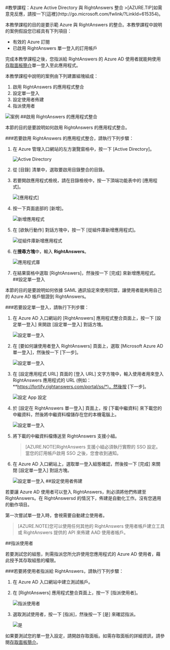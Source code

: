 <properties pageTitle="教學課程：Azure Active Directory 與 RightAnswers 整合 | Microsoft Azure" description="了解如何使用 RightAnswers 搭配 Azure Active Directory 來啟用單一登入、自動化佈建和更多功能！" services="active-directory" authors="MarkusVi"  documentationCenter="na" manager="stevenpo"/>
<tags ms.service="active-directory" ms.devlang="na" ms.topic="article" ms.tgt_pltfrm="na" ms.workload="identity" ms.date="08/01/2015" ms.author="markvi" />
#教學課程：Azure Active Directory 與 RightAnswers 整合
>[AZURE.TIP]如需意見反應，請按一下[這裡](http://go.microsoft.com/fwlink/?LinkId=615354)。
  
本教學課程的目的是要示範 Azure 與 RightAnswers 的整合。本教學課程中說明的案例假設您已經具有下列項目：

-   有效的 Azure 訂閱
-   已啟用 RightAnswers 單一登入的訂用帳戶
  
完成本教學課程之後，您指派給 RightAnswers 的 Azure AD 使用者就能夠使用[存取面板簡介](https://msdn.microsoft.com/library/dn308586)單一登入至此應用程式。
  
本教學課程中說明的案例由下列建置組塊組成：

1.  啟用 RightAnswers 的應用程式整合
2.  設定單一登入
3.  設定使用者佈建
4.  指派使用者

![案例](./media/active-directory-saas-rightanswers-tutorial/IC802925.png "案例")
##啟用 RightAnswers 的應用程式整合
  
本節的目的是要說明如何啟用 RightAnswers 的應用程式整合。

###若要啟用 RightAnswers 的應用程式整合，請執行下列步驟：

1.  在 Azure 管理入口網站的左方瀏覽窗格中，按一下 [Active Directory]。

    ![Active Directory](./media/active-directory-saas-rightanswers-tutorial/IC700993.png "Active Directory")

2.  從 [目錄] 清單中，選取要啟用目錄整合的目錄。

3.  若要開啟應用程式檢視，請在目錄檢視中，按一下頂端功能表中的 [應用程式]。

    ![[應用程式]](./media/active-directory-saas-rightanswers-tutorial/IC700994.png "[應用程式]")

4.  按一下頁面底部的 [新增]。

    ![新增應用程式](./media/active-directory-saas-rightanswers-tutorial/IC749321.png "新增應用程式")

5.  在 [欲執行動作] 對話方塊中，按一下 [從組件庫新增應用程式]。

    ![從組件庫新增應用程式](./media/active-directory-saas-rightanswers-tutorial/IC749322.png "從組件庫新增應用程式")

6.  在**搜尋方塊**中，輸入 **RightAnswers**。

    ![應用程式庫](./media/active-directory-saas-rightanswers-tutorial/IC802926.png "應用程式庫")

7.  在結果窗格中選取 [RightAnswers]，然後按一下 [完成] 來新增應用程式。
##設定單一登入
  
本節的目的是要說明如何依據 SAML 通訊協定來使用同盟，讓使用者能夠用自己的 Azure AD 帳戶驗證到 RightAnswers。

###若要設定單一登入，請執行下列步驟：

1.  在 Azure AD 入口網站的 [RightAnswers] 應用程式整合頁面上，按一下 [設定單一登入] 來開啟 [設定單一登入] 對話方塊。

    ![設定單一登入](./media/active-directory-saas-rightanswers-tutorial/IC802927.png "設定單一登入")

2.  在 [要如何讓使用者登入 RightAnswers] 頁面上，選取 [Microsoft Azure AD 單一登入]，然後按一下 [下一步]。

    ![設定單一登入](./media/active-directory-saas-rightanswers-tutorial/IC802928.png "設定單一登入")

3.  在 [設定應用程式 URL] 頁面的 [登入 URL] 文字方塊中，輸入使用者用來登入RightAnswers 應用程式的 URL (例如：**https://fortify.rightanswers.com/portal/ss/*)，然後按 [下一步]。

    ![設定 App 設定](./media/active-directory-saas-rightanswers-tutorial/IC802929.png "設定 App 設定")

4.  於 [設定在 RightAnswers 單一登入] 頁面上，按 [下載中繼資料] 來下載您的中繼資料，然後將中繼資料檔儲存在您的本機電腦上。

    ![設定單一登入](./media/active-directory-saas-rightanswers-tutorial/IC802930.png "設定單一登入")

5.  將下載的中繼資料檔傳送至 RightAnswers 支援小組。

    >[AZURE.NOTE]RightAnswers 支援小組必須執行實際的 SSO 設定。當您的訂用帳戶啟用 SSO 之後，您會收到通知。

6.  在 Azure AD 入口網站上，選取單一登入組態確認，然後按一下 [完成] 來關閉 [設定單一登入] 對話方塊。

    ![設定單一登入](./media/active-directory-saas-rightanswers-tutorial/IC802931.png "設定單一登入")
##設定使用者佈建
  
若要讓 Azure AD 使用者可以登入 RightAnswers，則必須將他們佈建至 RightAnswers。在 RightAnswersd 的情況下，佈建是自動化工作。沒有您適用的動作項目。
  
第一次嘗試單一登入時，會視需要自動建立使用者。

>[AZURE.NOTE]您可以使用任何其他的 RightAnswers 使用者帳戶建立工具或 RightAnswers 提供的 API 來佈建 AAD 使用者帳戶。

##指派使用者
  
若要測試您的組態，則需指派您所允許使用您應用程式的 Azure AD 使用者，藉此授予其存取組態的權限。

###若要將使用者指派給 RightAnswers，請執行下列步驟：

1.  在 Azure AD 入口網站中建立測試帳戶。

2.  在 [RightAnswers] 應用程式整合頁面上，按一下 [指派使用者]。

    ![指派使用者](./media/active-directory-saas-rightanswers-tutorial/IC802932.png "指派使用者")

3.  選取測試使用者，按一下 [指派]，然後按一下 [是] 來確認指派。

    ![是](./media/active-directory-saas-rightanswers-tutorial/IC767830.png "是")
  
如果要測試您的單一登入設定，請開啟存取面板。如需存取面板的詳細資訊，請參閱[存取面板簡介](https://msdn.microsoft.com/library/dn308586)。

<!---HONumber=August15_HO7-->
